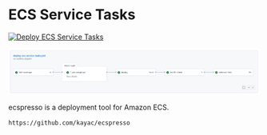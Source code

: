 # ECS Service Tasks

[![Deploy ECS Service Tasks](https://github.com/stuartshay/AzureDevOpsKats/actions/workflows/deploy-ecs.yml/badge.svg)](https://github.com/stuartshay/AzureDevOpsKats/actions/workflows/deploy-ecs.yml)

![](../assets/ecs-service-workflow.png)

ecspresso is a deployment tool for Amazon ECS.

```
https://github.com/kayac/ecspresso
```
